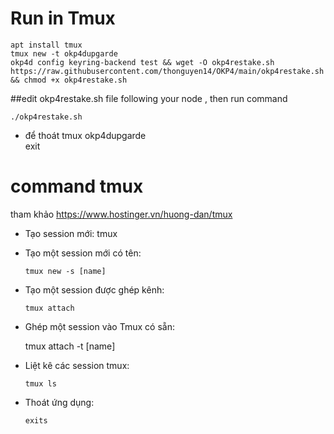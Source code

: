 # Run in Tmux

    apt install tmux
    tmux new -t okp4dupgarde
    okp4d config keyring-backend test && wget -O okp4restake.sh https://raw.githubusercontent.com/thonguyen14/OKP4/main/okp4restake.sh && chmod +x okp4restake.sh

##edit okp4restake.sh file following your node , then run command 

    ./okp4restake.sh
    
- để thoát 
      tmux okp4dupgarde  
      exit
# command tmux
 tham khảo https://www.hostinger.vn/huong-dan/tmux
- Tạo session mới:
      tmux
- Tạo một session mới có tên:

      tmux new -s [name]

- Tạo một session được ghép kênh:

      tmux attach 

- Ghép một session vào Tmux có sẵn:

     tmux attach -t [name]

- Liệt kê các session tmux:

      tmux ls

- Thoát ứng dụng:

      exits
 
 
